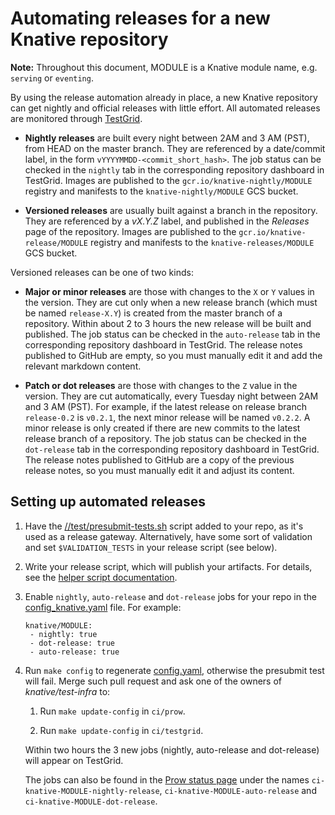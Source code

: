 # Automating releases for a new Knative repository

**Note:** Throughout this document, MODULE is a Knative module name, e.g. `serving`
or `eventing`.

By using the release automation already in place, a new Knative repository can
get nightly and official releases with little effort. All automated releases
are monitored through [TestGrid](http://testgrid.knative.dev).

* **Nightly releases** are built every night between 2AM and 3 AM (PST), from
  HEAD on the master branch. They are referenced by a date/commit label, in the
  form `vYYYYMMDD-<commit_short_hash>`. The job status can be checked in the
  `nightly` tab in the corresponding repository dashboard in TestGrid. Images
  are published to the `gcr.io/knative-nightly/MODULE` registry and manifests to
  the `knative-nightly/MODULE` GCS bucket.

* **Versioned releases** are usually built against a branch in the repository.
  They are referenced by a *vX.Y.Z* label, and published in the *Releases* page
  of the repository. Images are published to the `gcr.io/knative-release/MODULE`
  registry and manifests to the `knative-releases/MODULE` GCS bucket.

Versioned releases can be one of two kinds:

* **Major or minor releases** are those with changes to the `X` or `Y` values
  in the version. They are cut only when a new release branch (which must be named
  `release-X.Y`) is created from the master branch of a repository. Within about
  2 to 3 hours the new release will be built and published. The job status can be
  checked in the `auto-release` tab in the corresponding repository dashboard in
  TestGrid. The release notes published to GitHub are empty, so you must manually
  edit it and add the relevant markdown content.

* **Patch or dot releases** are those with changes to the `Z` value in the version.
  They are cut automatically, every Tuesday night between 2AM and 3 AM (PST). For
  example, if the latest release on release branch `release-0.2` is `v0.2.1`, the next
  minor release will be named `v0.2.2`. A minor release is only created if there are
  new commits to the latest release branch of a repository. The job status can be
  checked in the `dot-release` tab in the corresponding repository dashboard in
  TestGrid. The release notes published to GitHub are a copy of the previous release
  notes, so you must manually edit it and adjust its content.

## Setting up automated releases

1. Have the [//test/presubmit-tests.sh](prow_setup.md#setting-up-jobs-for-a-new-repo)
   script added to your repo, as it's used as a release gateway. Alternatively,
   have some sort of validation and set `$VALIDATION_TESTS` in your release script
   (see below).

1. Write your release script, which will publish your artifacts. For details, see
   the [helper script documentation](../scripts/README.md#using-the-releasesh-helper-script).

1. Enable `nightly`, `auto-release` and `dot-release` jobs for your repo in the
   [config_knative.yaml](prow/config_knative.yaml) file. For example:

   ```
   knative/MODULE:
    - nightly: true
    - dot-release: true
    - auto-release: true
   ```

1. Run `make config` to regenerate [config.yaml](prow/config.yaml), otherwise the presubmit
   test will fail. Merge such pull request and ask one of the owners of *knative/test-infra*
   to:

   1. Run `make update-config` in `ci/prow`.

   1. Run `make update-config` in `ci/testgrid`.

   Within two hours the 3 new jobs (nightly, auto-release and dot-release) will appear on TestGrid.

   The jobs can also be found in the [Prow status page](https://prow.knative.dev) under the
   names `ci-knative-MODULE-nightly-release`, `ci-knative-MODULE-auto-release` and
   `ci-knative-MODULE-dot-release`.
